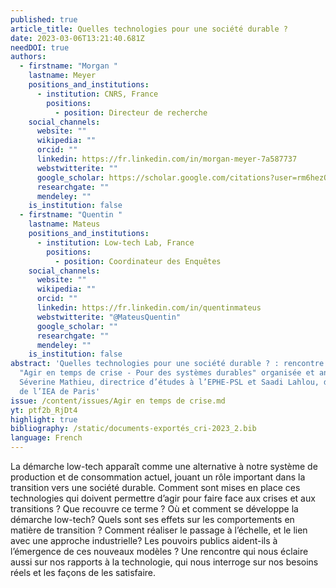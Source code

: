 ```yaml
---
published: true
article_title: Quelles technologies pour une société durable ?
date: 2023-03-06T13:21:40.681Z
needDOI: true
authors:
  - firstname: "Morgan "
    lastname: Meyer
    positions_and_institutions:
      - institution: CNRS, France
        positions:
          - position: Directeur de recherche
    social_channels:
      website: ""
      wikipedia: ""
      orcid: ""
      linkedin: https://fr.linkedin.com/in/morgan-meyer-7a587737
      webstwitterite: ""
      google_scholar: https://scholar.google.com/citations?user=rm6hezQAAAAJ&hl=en
      researchgate: ""
      mendeley: ""
    is_institution: false
  - firstname: "Quentin "
    lastname: Mateus
    positions_and_institutions:
      - institution: Low-tech Lab, France
        positions:
          - position: Coordinateur des Enquêtes
    social_channels:
      website: ""
      wikipedia: ""
      orcid: ""
      linkedin: https://fr.linkedin.com/in/quentinmateus
      webstwitterite: "@MateusQuentin"
      google_scholar: ""
      researchgate: ""
      mendeley: ""
    is_institution: false
abstract: 'Quelles technologies pour une société durable ? : rencontre du cycle
  "Agir en temps de crise - Pour des systèmes durables" organisée et animée par
  Séverine Mathieu, directrice d’études à l’EPHE-PSL et Saadi Lahlou, directeur
  de l’IEA de Paris'
issue: /content/issues/Agir en temps de crise.md
yt: ptf2b_RjDt4
highlight: true
bibliography: /static/documents-exportés_cri-2023_2.bib
language: French
---
```

La démarche low-tech apparaît comme une alternative à notre système de production et de consommation actuel, jouant un rôle important dans la transition vers une société durable. Comment sont mises en place ces technologies qui doivent permettre d’agir pour faire face aux crises et aux transitions ? Que recouvre ce terme ? Où et comment se développe la démarche low-tech? Quels sont ses effets sur les comportements en matière de transition ? Comment réaliser le passage à l’échelle, et le lien avec une approche industrielle? Les pouvoirs publics aident-ils à l’émergence de ces nouveaux modèles ? 
Une rencontre qui nous éclaire aussi sur nos rapports à la technologie, qui nous interroge sur nos besoins réels et les façons de les satisfaire.



<Youtube yt="ptf2b_RjDt4" caption ="Quelles technologies pour une société durable ?"></Youtube>